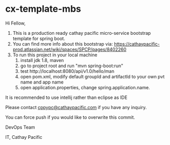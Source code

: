 cx-template-mbs
===============
Hi Fellow,

1. This is a production ready cathay pacific micro-service bootstrap template for spring boot. 
2. You can find more info about this bootstrap via:
https://cathaypacific-prod.atlassian.net/wiki/spaces/SPCP/pages/8402260
3. To run this project in your local machine
    1. install jdk 1.8, maven
    2. go to project root and run "mvn spring-boot:run"
    3. test http://localhost:8080/api/v1.0/hello/man
    4. open pom.xml, modify default groupId and artifactId to your own pvt name and app name
    5. open application.properties, change spring.application.name.

It is recommended to use intellij rather than eclipse as IDE

Please contact cppypc@cathaypacific.com if you have any inquiry. 
    
You can force push if you would like to overwrite this commit.

DevOps Team

IT, Cathay Pacific

